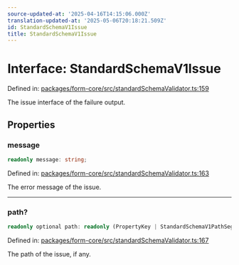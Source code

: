 ```yaml
---
source-updated-at: '2025-04-16T14:15:06.000Z'
translation-updated-at: '2025-05-06T20:18:21.509Z'
id: StandardSchemaV1Issue
title: StandardSchemaV1Issue
---
```


<!-- DO NOT EDIT: this page is autogenerated from the type comments -->

# Interface: StandardSchemaV1Issue

Defined in: [packages/form-core/src/standardSchemaValidator.ts:159](https://github.com/TanStack/form/blob/main/packages/form-core/src/standardSchemaValidator.ts#L159)

The issue interface of the failure output.

## Properties

### message

```ts
readonly message: string;
```

Defined in: [packages/form-core/src/standardSchemaValidator.ts:163](https://github.com/TanStack/form/blob/main/packages/form-core/src/standardSchemaValidator.ts#L163)

The error message of the issue.

***

### path?

```ts
readonly optional path: readonly (PropertyKey | StandardSchemaV1PathSegment)[];
```

Defined in: [packages/form-core/src/standardSchemaValidator.ts:167](https://github.com/TanStack/form/blob/main/packages/form-core/src/standardSchemaValidator.ts#L167)

The path of the issue, if any.
